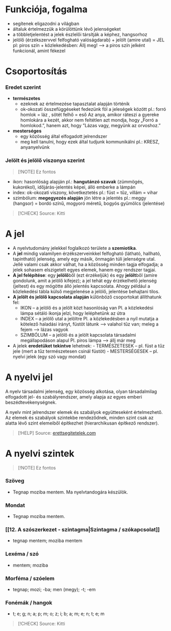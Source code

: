 # Funkciója, fogalma

- segítenek eligazodni a világban
- általuk értelmezzük a körülöttünk lévő jelenségeket
- a többletjelentést a jelek észlelői társítják a képhez, hangsorhoz
- jelölő (érzékszervvel felfogható valóságdarab) + jelölt (amire utal) = JEL
	pl: piros szín + közlekedésben: Állj meg! —> a piros szín jelként funkcionál, amint fékezel

# Csoportosítás

### Eredet szerint

- **természetes**
	- ezeknek az értelmezése tapasztalat alapján történik
	- ok-okozati összefüggéseket fedezünk föl a jeleségek között
		pl.: forró homlok = láz , sötét felhő = eső 
		Az anya, amikor ráteszi a gyereke homlokára a kezét, akkor nem feltétlen azt mondja, hogy „Forró a homlokod.”, hanem azt, hogy ”Lázas vagy, megyünk az orvoshoz.”
- **mesterséges**
	- egy közösség által elfogadott jelrendszer
	- meg kell tanulni, hogy ezek által tudjunk kommunikálni
		pl.: KRESZ, anyanyelvünk

### Jelölt és jelölő viszonya szerint

> [!NOTE] Ez fontos

- ikon: hasonlóság alapján
	pl.: **hangutánzó szavak** (zümmögés, kukorékol), időjárás-jelentés képei, álló emberke a lámpán
- index: ok-okozati viszony, következtetés
	pl.: füst = tűz, villám = vihar 
- szimbólum: **megegyezés alapján** jön létre a jelentés
	pl.: meggy (hangsor) = bordó színű, mogyoró méretű, bogyós gyümölcs (jelentése)

> [!CHECK] Source: Kitti

# A jel

- A nyelvtudomány jelekkel foglalkozó területe a **szemiotika**.
- A **jel** mindig valamilyen érzékszerveinkkel felfogható (látható, hallható, tapintható) jelenség, amely egy másik, önmagán túli jelenségre utal. Jellé valami csak akkor válhat, ha a közösség minden tagja elfogadja; a jelek sohasem elszigetelt egyes elemek, hanem egy rendszer tagjai.
- **A jel felépítése**: egy **jelölő**ből (ezt érzékeljük) és egy **jelölt**ből (amire gondolunk, amit a jelölő kifejez); a jel tehát egy érzékelhető jelenség (jeltest) és egy mögötte álló jelentés kapcsolata. Ahogy például a közlekedési tábla külső megjelenése a jelölő, jelentése behajtani tilos.
- **A jelölt és jelölő kapcsolata alapján** különböző csoportokat állíthatunk fel:
	- IKON – a jelölő és a jelölt közt hasonlóság van
		Pl. a közlekedési lámpa sétáló ikonja jelzi, hogy leléphetünk az útra
	- INDEX – a jelölő utal a jelöltre
		Pl. a közlekedésben a nyíl mutatja a kötelező haladási irányt, füstöt látunk —> valahol tűz van; meleg a fejem —> lázas vagyok
	- SZIMBÓLUM – a jelölő és a jelölt kapcsolata társadalmi megállapodáson alapul
		Pl. piros lámpa —> állj már meg
- A jelek **eredetüket tekintve** lehetnek:
	- TERMÉSZETESEK – pl. füst a tűz jele (mert a tűz természetesen csinál füstöt)
	- MESTERSÉGESEK – pl. nyelvi jelek (egy szó vagy mondat)

# A nyelvi jel

A nyelv társadalmi jelenség, egy közösség alkotása, olyan társadalmilag elfogadott jel- és szabályrendszer, amely alapja az egyes emberi beszédtevékenységnek.

A nyelv mint jelrendszer elemek és szabályok együtteseként értelmezhető. Az elemek és szabályok szintekbe rendeződnek, minden szint csak az alatta lévő szint elemeiből építkezhet (hierarchikusan építkező rendszer).

> [!HELP] Source: [erettsegitetelek.com](https://erettsegitetelek.com/2021/01/a-nyelv-mint-jelrendszer/)

# A nyelvi szintek

> [!NOTE] Ez fontos

### Szöveg

- Tegnap moziba mentem. Ma nyelvtandogára készülök.

### Mondat

- Tegnap moziba mentem.

### [[12. A szószerkezet - szintagma|Szintagma / szókapcsolat]]

- tegnap mentem; moziba mentem

### Lexéma / szó

- mentem; moziba

### Morféma / szóelem

- tegnap; mozi; -ba; men (megy); -t; -em

### Fonémák / hangok

- t; e; g; n; a; p; m; o; z; i; b; a; m; e; n; t; e; m

> [!CHECK] Source: Kitti
